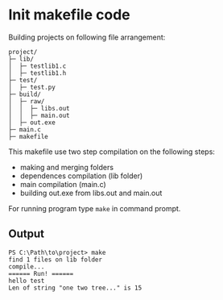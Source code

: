 # Init makefile code


Building projects on following file arrangement:

```
project/
├─ lib/
│  ├─ testlib1.c
│  ├─ testlib1.h
├─ test/
│  ├─ test.py
├─ build/
│  ├─ raw/
│  │  ├─ libs.out
│  │  ├─ main.out
│  ├─ out.exe
├─ main.c
├─ makefile
```

This makefile use two step compilation on the following steps:
- making and merging folders
- dependences compilation (lib folder)
- main compilation (main.c)
- building out.exe from libs.out and main.out

For running program type `make` in command prompt.


## Output
```
PS C:\Path\to\project> make 
find 1 files on lib folder
compile... 
====== Run! ====== 
hello test
Len of string "one two tree..." is 15
```

